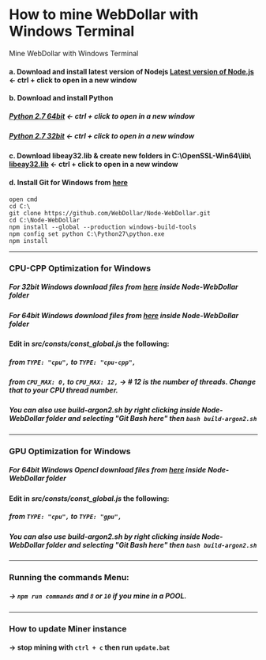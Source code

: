 # How to mine WebDollar with Windows Terminal
 Mine WebDollar with Windows Terminal

####  a. Download and install latest version of Nodejs <a href="https://nodejs.org/en/download/">Latest version of Node.js</a> <- ctrl + click to open in a new window
####  b. Download and install Python
##### <a href="https://www.python.org/ftp/python/2.7.15/python-2.7.15.amd64.msi">Python 2.7 64bit</a> <- ctrl + click to open in a new window
##### <a href="https://www.python.org/ftp/python/2.7.15/python-2.7.15.msi">Python 2.7 32bit</a> <- ctrl + click to open in a new window
####  c. Download libeay32.lib & create new folders in C:\OpenSSL-Win64\lib\ <a href="https://github.com/ReadyTalk/win32/raw/master/msvc/lib/libeay32.lib">libeay32.lib</a> <- ctrl + click to open in a new window
####  d. Install Git for Windows from <a href="https://git-scm.com/download/win">here</a>
```shell
open cmd
cd C:\
git clone https://github.com/WebDollar/Node-WebDollar.git
cd C:\Node-WebDollar
npm install --global --production windows-build-tools
npm config set python C:\Python27\python.exe
npm install
```
----
### CPU-CPP Optimization for Windows
##### For 32bit Windows download files from <a href="https://github.com/cbusuioceanu/How-to-mine-WebDollar-with-Windows-Terminal/tree/master/argon2-32bit-windows" >here</a> inside Node-WebDollar folder
##### For 64bit Windows download files from <a href="https://github.com/cbusuioceanu/How-to-mine-WebDollar-with-Windows-Terminal/tree/master/argon2-64bit-windows" >here</a> inside Node-WebDollar folder

#### Edit in *src/consts/const_global.js* the following: 
##### from ```TYPE: "cpu",``` to ```TYPE: "cpu-cpp",```
##### from ```CPU_MAX: 0,``` to ```CPU_MAX: 12,``` -> # 12 is the number of threads. Change that to your CPU thread number.
##### You can also use build-argon2.sh by right clicking inside Node-WebDollar folder and selecting "*Git Bash here*" then ```bash build-argon2.sh```
----
### GPU Optimization for Windows
##### For 64bit Windows Opencl download files from <a href="https://github.com/cbusuioceanu/How-to-mine-WebDollar-with-Windows-Terminal/tree/master/argon2-gpu-64bit-windows-opencl" >here</a> inside Node-WebDollar folder

#### Edit in *src/consts/const_global.js* the following: 
##### from ```TYPE: "cpu",``` to ```TYPE: "gpu",```
##### You can also use build-argon2.sh by right clicking inside Node-WebDollar folder and selecting "*Git Bash here*" then ```bash build-argon2.sh```
----
### Running the commands Menu:
##### -> ```npm run commands``` and ```8``` or ```10``` if you mine in a POOL.
----
### How to update Miner instance
#### -> stop mining with ```ctrl + c``` then run ```update.bat```

